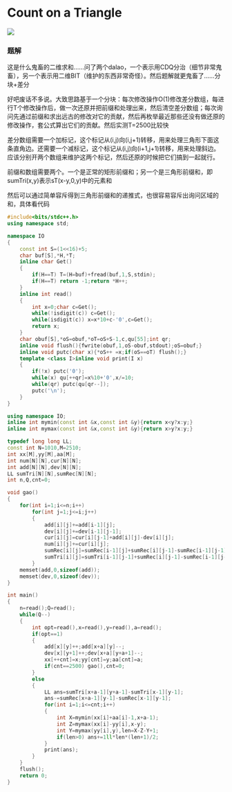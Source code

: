 # Count on a Triangle

![](http://www.ebola.pro/images/20180926B.jpg)

### 题解

这是什么鬼畜的二维求和……问了两个dalao，一个表示用CDQ分治（细节非常鬼畜），另一个表示用二维BIT（维护的东西非常奇怪）。然后题解就更鬼畜了……分块+差分

好吧废话不多说。大致思路基于一个分块：每次修改操作O(1)修改差分数组，每进行T个修改操作后，做一次还原并把前缀和处理出来，然后清空差分数组；每次询问先通过前缀和求出远古的修改对它的贡献，然后再枚举最近那些还没有做还原的修改操作，套公式算出它们的贡献。然后实测T=2500比较快

差分数组需要一个加标记，这个标记从(i,j)向(i,j+1)转移，用来处理三角形下面这条直角边。还需要一个减标记，这个标记从(i,j)向(i+1,j+1)转移，用来处理斜边。应该分别开两个数组来维护这两个标记，然后还原的时候把它们搞到一起就行。

前缀和数组需要两个。一个是正常的矩形前缀和；另一个是三角形前缀和，即sumTri(x,y)表示sT(x-y,0,y)中的元素和

然后可以通过简单容斥得到三角形前缀和的递推式，也很容易容斥出询问区域的和，具体看代码

```cpp
#include<bits/stdc++.h>
using namespace std;

namespace IO
{
    const int S=(1<<16)+5;
    char buf[S],*H,*T;
    inline char Get()
    {
        if(H==T) T=(H=buf)+fread(buf,1,S,stdin);
        if(H==T) return -1;return *H++;
    }
    inline int read()
    {
        int x=0;char c=Get();
        while(!isdigit(c)) c=Get();
        while(isdigit(c)) x=x*10+c-'0',c=Get();
        return x;
    }
    char obuf[S],*oS=obuf,*oT=oS+S-1,c,qu[55];int qr;
    inline void flush(){fwrite(obuf,1,oS-obuf,stdout);oS=obuf;}
    inline void putc(char x){*oS++ =x;if(oS==oT) flush();}
    template <class I>inline void print(I x)
    {
        if(!x) putc('0');
        while(x) qu[++qr]=x%10+'0',x/=10;
        while(qr) putc(qu[qr--]);
        putc('\n');
    }
}

using namespace IO;
inline int mymin(const int &x,const int &y){return x<y?x:y;}
inline int mymax(const int &x,const int &y){return x>y?x:y;}

typedef long long LL;
const int N=1010,M=2510;
int xx[M],yy[M],aa[M];
int num[N][N],cur[N][N];
int add[N][N],dev[N][N];
LL sumTri[N][N],sumRec[N][N];
int n,Q,cnt=0;

void gao()
{
    for(int i=1;i<=n;i++)
        for(int j=1;j<=i;j++)
        {
            add[i][j]+=add[i-1][j];
            dev[i][j]+=dev[i-1][j-1];
            cur[i][j]=cur[i][j-1]+add[i][j]-dev[i][j];
            num[i][j]+=cur[i][j];
            sumRec[i][j]=sumRec[i-1][j]+sumRec[i][j-1]-sumRec[i-1][j-1]+num[i][j];
            sumTri[i][j]=sumTri[i-1][j-1]+sumRec[i][j-1]-sumRec[i-1][j-1]+num[i][j];
        }
    memset(add,0,sizeof(add));
    memset(dev,0,sizeof(dev));
}

int main()
{
    n=read();Q=read();
    while(Q--)
    {
        int opt=read(),x=read(),y=read(),a=read();
        if(opt==1)
        {
            add[x][y]++;add[x+a][y]--;
            dev[x][y+1]++;dev[x+a][y+a+1]--;
            xx[++cnt]=x;yy[cnt]=y;aa[cnt]=a;
            if(cnt==2500) gao(),cnt=0;
        }
        else
        {
            LL ans=sumTri[x+a-1][y+a-1]-sumTri[x-1][y-1];
            ans-=sumRec[x+a-1][y-1]-sumRec[x-1][y-1];
            for(int i=1;i<=cnt;i++)
            {
                int X=mymin(xx[i]+aa[i]-1,x+a-1);
                int Z=mymax(xx[i]-yy[i],x-y);
                int Y=mymax(yy[i],y),len=X-Z-Y+1;
                if(len>0) ans+=1ll*len*(len+1)/2;
            }
            print(ans);
        }
    }
    flush();
    return 0;
}
```